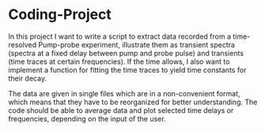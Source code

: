 # Coding-Project

In this project I want to write a script to extract data recorded from a time-resolved Pump-probe experiment, illustrate them as transient spectra (spectra at a fixed delay between pump and probe pulse) and transients (time traces at certain frequencies). If the time allows, I also want to implement a function for fitting the time traces to yield time constants for their decay.

The data are given in single files which are in a non-convenient format, which means that they have to be reorganized for better understanding.
The code should be able to average data and plot selected time delays or frequencies, depending on the input of the user.
